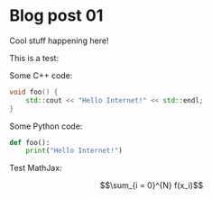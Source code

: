 # Blog post 01

Cool stuff happening here!

This is a test:


Some C++ code:
```c++
void foo() {
    std::cout << "Hello Internet!" << std::endl;
}
```

Some Python code:

```python
def foo():
    print("Hello Internet!")
```

<!-- Test collapse:

<details>
  <summary>Collapsed Block</summary>
  <p>
  **Header**

  ```python
    def foo():
        print("Hello Internet!")
  ```
  </p>
</details> -->

Test MathJax:

$$\sum_{i = 0}^{N} f(x_i)$$

